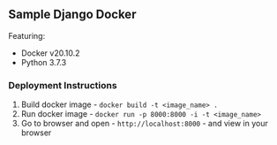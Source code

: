 ## Sample Django Docker

Featuring:

- Docker v20.10.2
- Python 3.7.3

### Deployment Instructions

1. Build docker image - `docker build -t <image_name> .`
1. Run docker image - `docker run -p 8000:8000 -i -t <image_name>`
1. Go to browser and open - `http://localhost:8000` - and view in your browser
